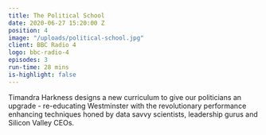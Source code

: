```yaml
---
title: The Political School
date: 2020-06-27 15:20:00 Z
position: 4
image: "/uploads/political-school.jpg"
client: BBC Radio 4
logo: bbc-radio-4
episodes: 3
run-time: 28 mins
is-highlight: false
---
```


Timandra Harkness designs a new curriculum to give our politicians an upgrade - re-educating Westminster with the revolutionary performance enhancing techniques honed by data savvy scientists, leadership gurus and Silicon Valley CEOs. 